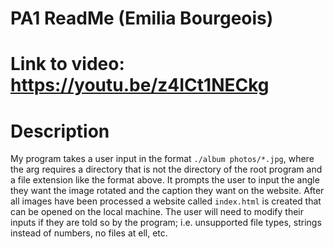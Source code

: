 # PA1 ReadMe (Emilia Bourgeois)
# Link to video: https://youtu.be/z4ICt1NECkg
# Description 
 My program takes a user input in the format ```./album photos/*.jpg```, where the arg requires a directory that is not the directory of the root program and a file extension like the format above. It prompts the user to input the angle they want the image rotated and the caption they want on the website. After all images have been processed a website called ```index.html``` is created that can be opened on the local machine. The user will need to modify their inputs if they are told so by the program; i.e. unsupported file types, strings instead of numbers, no files at ell, etc. 